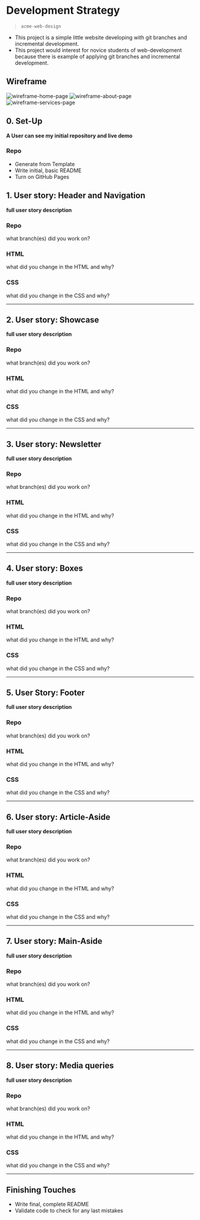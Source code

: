 # Development Strategy

> `acme-web-design`

- This project is a simple little website developing with git branches and incremental development.
- This project would interest for novice students of web-development because there is example of applying git branches and incremental development.

## Wireframe

![wireframe-home-page](./wireframes/Home-page.png)
![wireframe-about-page](./wireframes/About-page.png)
![wireframe-services-page](./wireframes/Services-page.png)


## 0. Set-Up

__A User can see my initial repository and live demo__

### Repo

- Generate from Template
- Write initial, basic README
- Turn on GitHub Pages

## 1. User story: Header and Navigation

__full user story description__

### Repo

what branch(es) did you work on?

### HTML

what did you change in the HTML and why?

### CSS

what did you change in the CSS and why?

----

## 2. User story: Showcase

__full user story description__

### Repo

what branch(es) did you work on?

### HTML

what did you change in the HTML and why?

### CSS

what did you change in the CSS and why?

----

## 3. User story: Newsletter

__full user story description__

### Repo

what branch(es) did you work on?

### HTML

what did you change in the HTML and why?

### CSS

what did you change in the CSS and why?

----

## 4. User story: Boxes

__full user story description__

### Repo

what branch(es) did you work on?

### HTML

what did you change in the HTML and why?

### CSS

what did you change in the CSS and why?

----

## 5. User Story: Footer

__full user story description__

### Repo

what branch(es) did you work on?

### HTML

what did you change in the HTML and why?

### CSS

what did you change in the CSS and why?

----

## 6. User story: Article-Aside

__full user story description__

### Repo

what branch(es) did you work on?

### HTML

what did you change in the HTML and why?

### CSS

what did you change in the CSS and why?

----

## 7. User story: Main-Aside

__full user story description__

### Repo

what branch(es) did you work on?

### HTML

what did you change in the HTML and why?

### CSS

what did you change in the CSS and why?

----

## 8. User story: Media queries

__full user story description__

### Repo

what branch(es) did you work on?

### HTML

what did you change in the HTML and why?

### CSS

what did you change in the CSS and why?

----

## Finishing Touches

- Write final, complete README
- Validate code to check for any last mistakes
